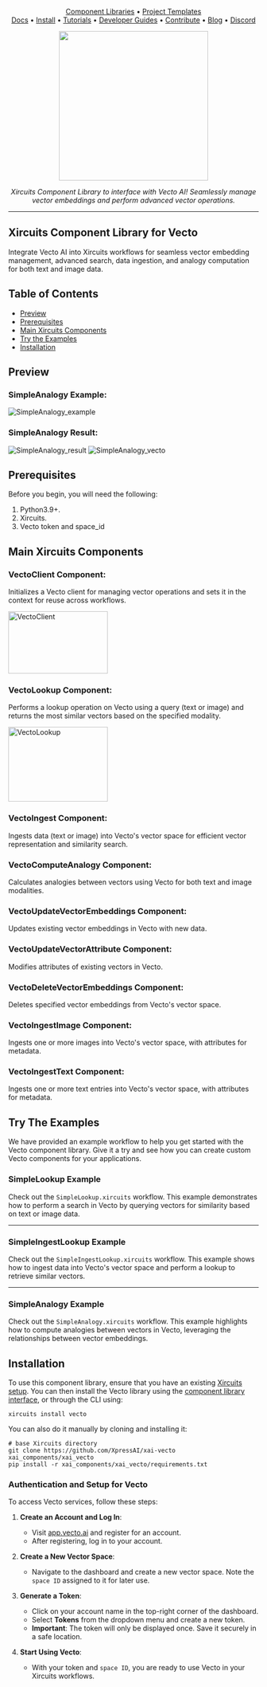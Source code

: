 <p align="center">
  <a href="https://github.com/XpressAI/xircuits/tree/master/xai_components#xircuits-component-library-list">Component Libraries</a> •
  <a href="https://github.com/XpressAI/xircuits/tree/master/project-templates#xircuits-project-templates-list">Project Templates</a>
  <br>
  <a href="https://xircuits.io/">Docs</a> •
  <a href="https://xircuits.io/docs/Installation">Install</a> •
  <a href="https://xircuits.io/docs/category/tutorials">Tutorials</a> •
  <a href="https://xircuits.io/docs/category/developer-guide">Developer Guides</a> •
  <a href="https://github.com/XpressAI/xircuits/blob/master/CONTRIBUTING.md">Contribute</a> •
  <a href="https://www.xpress.ai/blog/">Blog</a> •
  <a href="https://discord.com/invite/vgEg2ZtxCw">Discord</a>
</p>

<p align="center">
<a href="https://www.vecto.ai/">
<img src="https://user-images.githubusercontent.com/68586800/192857099-499146bb-5570-4702-a88f-bb4582e940c0.png" width="300"/>
</a>


<p align="center"><i>Xircuits Component Library to interface with Vecto AI! Seamlessly manage vector embeddings and perform advanced vector operations.</i></p>

---
## Xircuits Component Library for Vecto
Integrate Vecto AI into Xircuits workflows for seamless vector embedding management, advanced search, data ingestion, and analogy computation for both text and image data.

## Table of Contents

- [Preview](#preview)
- [Prerequisites](#prerequisites)
- [Main Xircuits Components](#main-xircuits-components)
- [Try the Examples](#try-the-examples)
- [Installation](#installation)

## Preview

### SimpleAnalogy Example:

<img src="https://github.com/user-attachments/assets/61c1e26f-c2c4-4726-a088-a707e8516a27" alt="SimpleAnalogy_example"  />

### SimpleAnalogy Result:

<img src="https://github.com/user-attachments/assets/61eee2c3-083a-4936-a3f9-40206035fbb3" alt="SimpleAnalogy_result" />

<img src="https://github.com/user-attachments/assets/03a85803-5e7b-4cbd-83b2-fa87d1ff3bab" alt="SimpleAnalogy_vecto"  />

## Prerequisites

Before you begin, you will need the following:

1. Python3.9+.
2. Xircuits.
3. Vecto token and space_id

## Main Xircuits Components

### VectoClient Component:
Initializes a Vecto client for managing vector operations and sets it in the context for reuse across workflows.

<img src="https://github.com/user-attachments/assets/21aceacf-a5de-4094-87af-7f6cb274ff13" alt="VectoClient" width="200" height="125" />

### VectoLookup Component:
Performs a lookup operation on Vecto using a query (text or image) and returns the most similar vectors based on the specified modality.

<img src="https://github.com/user-attachments/assets/22e35f4e-ee25-4af7-8e9e-4c4c0297dca3" alt="VectoLookup" width="200" height="150" />

### VectoIngest Component:
Ingests data (text or image) into Vecto's vector space for efficient vector representation and similarity search.

### VectoComputeAnalogy Component:
Calculates analogies between vectors using Vecto for both text and image modalities.

### VectoUpdateVectorEmbeddings Component:
Updates existing vector embeddings in Vecto with new data.

### VectoUpdateVectorAttribute Component:
Modifies attributes of existing vectors in Vecto.

### VectoDeleteVectorEmbeddings Component:
Deletes specified vector embeddings from Vecto's vector space.

### VectoIngestImage Component:
Ingests one or more images into Vecto's vector space, with attributes for metadata.

### VectoIngestText Component:
Ingests one or more text entries into Vecto's vector space, with attributes for metadata.

## Try The Examples

We have provided an example workflow to help you get started with the Vecto component library. Give it a try and see how you can create custom Vecto components for your applications.

### SimpleLookup Example  
Check out the `SimpleLookup.xircuits` workflow. This example demonstrates how to perform a search in Vecto by querying vectors for similarity based on text or image data.

---

### SimpleIngestLookup Example  
Check out the `SimpleIngestLookup.xircuits` workflow. This example shows how to ingest data into Vecto's vector space and perform a lookup to retrieve similar vectors.

---

### SimpleAnalogy Example  
Check out the `SimpleAnalogy.xircuits` workflow. This example highlights how to compute analogies between vectors in Vecto, leveraging the relationships between vector embeddings.

## Installation
To use this component library, ensure that you have an existing [Xircuits setup](https://xircuits.io/docs/main/Installation). You can then install the Vecto library using the [component library interface](https://xircuits.io/docs/component-library/installation#installation-using-the-xircuits-library-interface), or through the CLI using:

```
xircuits install vecto
```
You can also do it manually by cloning and installing it:
```
# base Xircuits directory
git clone https://github.com/XpressAI/xai-vecto xai_components/xai_vecto
pip install -r xai_components/xai_vecto/requirements.txt 
```
### Authentication and Setup for Vecto

To access Vecto services, follow these steps:

1. **Create an Account and Log In**:
   - Visit [app.vecto.ai](https://app.vecto.ai) and register for an account.
   - After registering, log in to your account.

2. **Create a New Vector Space**:
   - Navigate to the dashboard and create a new vector space. Note the `space ID` assigned to it for later use.

3. **Generate a Token**:
   - Click on your account name in the top-right corner of the dashboard.
   - Select **Tokens** from the dropdown menu and create a new token.
   - **Important**: The token will only be displayed once. Save it securely in a safe location.

4. **Start Using Vecto**:
   - With your token and `space ID`, you are ready to use Vecto in your Xircuits workflows.